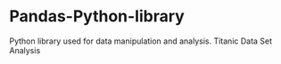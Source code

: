# Pandas-Python-library
Python library used for data manipulation and analysis. Titanic Data Set Analysis
